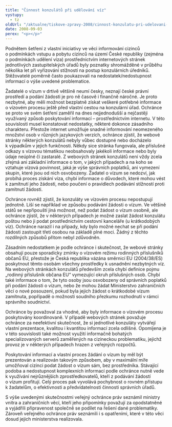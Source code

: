 ```yaml
---
title: "Činnost konzulátů při udělování víz"
vystupy:
  - tz
oldUrl: "/aktualne/tiskove-zpravy-2008/cinnost-konzulatu-pri-udelovani-viz"
date: 2008-09-03
perex: "<p></p>"
---
```


<!-- imported from the old website -->

<p class="Nadpis1 perex">Podnětem šetření z vlastní iniciativy ve věci informování cizinců o podmínkách vstupu a pobytu cizinců na území České republiky (zejména o podmínkách udělení víza) prostřednictvím internetových stránek jednotlivých zastupitelských úřadů byly poznatky shromážděné v průběhu několika let při vyřizování stížností na postup konzulárních úředníků. Stěžovatelé poměrně často poukazovali na nedostatek/nedostupnost informací o výše uvedené problematice.</p><p class="Normln-web">Žadatelé o vízum v drtivě většině neumí česky, neznají české právní prostředí a podání žádosti je pro ně časově i finančně náročné. Je proto nezbytné, aby měli možnost bezplatně získat veškeré potřebné informace o vízovém procesu ještě před vlastní cestou na konzulární úřad. Ochránce se proto ve svém šetření zaměřil na dnes nejjednodušší a nejčastěji využívaný způsob poskytování informací – prostřednictvím internetu. V této souvislosti musel konstatovat nedostatky, některé dokonce zásadního charakteru. Přestože internet umožňuje snadné informování neomezeného množství osob v různých jazykových verzích, ochránce zjistil, že webové stránky některých konzulátů nebyly vůbec dostupné nebo docházelo k výpadkům v jejich funkčnosti. Někdy sice stránka fungovala, ale příslušné odkazy s vízovou tématikou neobsahovaly jakékoli informace nebo byly údaje neúplné či zastaralé. Z webových stránek konzulátů není vždy zcela zřejmá ani základní informace o tom, v jakých případech a na koho se vztahuje vízová povinnost, jaká je výše správních poplatků, ani vymezení skupin, které jsou od nich osvobozeny. Žadatel o vízum se nedozví, jak probíhá proces získání víza, chybí informace o důvodech, které mohou vést k zamítnutí jeho žádosti, nebo poučení o pravidlech podávání stížností proti zamítnutí žádosti.</p><p class="Normln-web">Ochránce rovněž zjistil, že konzuláty ve vízovém procesu nepostupují jednotně. Liší se například ve způsobu podávání žádosti o vízum. Ve většině států se nepřipouští jiná možnost, než podat žádost o vízum osobně, ale ochránce zjistil, že v některých případech je možné zaslat žádost konzulátu poštou nebo ji podat prostřednictvím cestovní kanceláře (u krátkodobých víz). Ochránce narazil i na případy, kdy bylo možné nechat se při podání žádosti zastoupit třetí osobou na základě plné moci. Žádný z těchto rozdílných způsobů přitom nebyl zdůvodněn.</p><p class="Normln-web">Zásadním nedostatkem je podle ochránce i skutečnost, že webové stránky obsahují pouze sporadicky zmínky o vízovém režimu rodinných příslušníků občanů EU, přestože je Česká republika vázána směrnicí EU (2004/38/ES) poskytnout těmto osobám všechny prostředky k usnadnění nezbytných víz. Na webových stránkách konzulátů především zcela chybí definice pojmu „rodinný příslušník občana EU“ vymezující okruh příslušných osob. Chybí také informace o tom, že tyto osoby jsou osvobozeny od správních poplatků při podání žádosti o vízum, nebo že mohou žádat Ministerstvo zahraničních věcí o nové posouzení, pokud byla jejich žádost o krátkodobé vízum zamítnuta, popřípadě o možnosti soudního přezkumu rozhodnutí v rámci správního soudnictví.</p><p class="Normln-web">Ochránce by považoval za vhodné, aby byly informace o vízovém procesu poskytovány koordinovaně. V případě webových stránek považuje ochránce za neefektivní skutečnost, že si jednotlivé konzuláty vytvářejí vlastní prezentace, kvalitou i kvantitou informací zcela odlišné. Opomíjena je v této souvislosti také možnost využití informačně bohatých specializovaných serverů zaměřených na cizineckou problematiku, jejichž provoz je v některých případech hrazen z veřejných rozpočtů.</p><p class="Normln-web">Poskytování informací a vlastní proces žádání o vízum by měl být prezentován a realizován takovým způsobem, aby v maximální míře umožňoval cizinci podat žádost o vízum sám, bez prostředníka. Stávající podoba a nedostupnost komplexních informací podle ochránce nutně vede k využívání nejrůznějších zprostředkovatelů, kteří z podávání žádostí o vízum profitují. Celý proces pak vyvolává pochybnost o rovném přístupu k žadatelům, o efektivnosti a předvídatelnosti činnosti správních úřadů.</p><p class="Normln-web">S výše uvedenými skutečnostmi veřejný ochránce práv seznámil ministry vnitra a zahraničních věcí, kteří jeho připomínky považují za opodstatněné a vyjádřili připravenost společně se podílet na řešení dané problematiky. Zároveň veřejného ochránce práv seznámili i s opatřeními, které v této věci dosud jejich ministerstva realizovala.</p>
